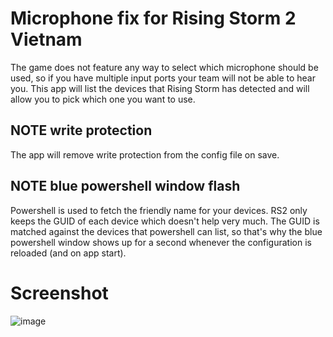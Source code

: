 # Microphone fix for Rising Storm 2 Vietnam

The game does not feature any way to select which microphone should be used, so if you have multiple input ports your team will not be able to hear you. This app will list the devices that Rising Storm has detected and will allow you to pick which one you want to use.

## NOTE write protection

The app will remove write protection from the config file on save.
## NOTE blue powershell window flash

Powershell is used to fetch the friendly name for your devices. RS2 only keeps the GUID of each device which doesn't help very much. The GUID is matched against the devices that powershell can list, so that's why the blue powershell window shows up for a second whenever the configuration is reloaded (and on app start).

# Screenshot

![image](https://user-images.githubusercontent.com/849009/177014723-44278bef-204c-4e87-8c1c-05575506e788.png)

